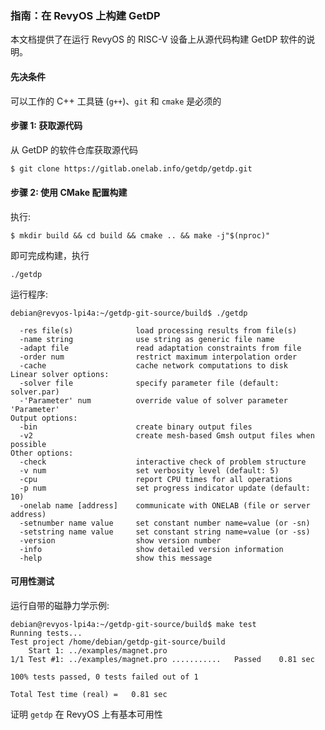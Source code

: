 ### **指南：在 RevyOS 上构建 GetDP**

本文档提供了在运行 RevyOS 的 RISC-V 设备上从源代码构建 GetDP 软件的说明。

#### 先决条件

可以工作的 C++ 工具链 (`g++`)、`git` 和 `cmake` 是必须的

#### 步骤 1: 获取源代码

从 GetDP 的软件仓库获取源代码

```bash
$ git clone https://gitlab.onelab.info/getdp/getdp.git
```

#### 步骤 2: 使用 CMake 配置构建

执行:

```
$ mkdir build && cd build && cmake .. && make -j"$(nproc)"
```

即可完成构建，执行

```
./getdp
```

运行程序:

```
debian@revyos-lpi4a:~/getdp-git-source/build$ ./getdp

  -res file(s)              load processing results from file(s)
  -name string              use string as generic file name
  -adapt file               read adaptation constraints from file
  -order num                restrict maximum interpolation order
  -cache                    cache network computations to disk
Linear solver options:
  -solver file              specify parameter file (default: solver.par)
  -'Parameter' num          override value of solver parameter 'Parameter'
Output options:
  -bin                      create binary output files
  -v2                       create mesh-based Gmsh output files when possible
Other options:
  -check                    interactive check of problem structure
  -v num                    set verbosity level (default: 5)
  -cpu                      report CPU times for all operations
  -p num                    set progress indicator update (default: 10)
  -onelab name [address]    communicate with ONELAB (file or server address)
  -setnumber name value     set constant number name=value (or -sn)
  -setstring name value     set constant string name=value (or -ss)
  -version                  show version number
  -info                     show detailed version information
  -help                     show this message
```

#### 可用性测试

运行自带的磁静力学示例:

```
debian@revyos-lpi4a:~/getdp-git-source/build$ make test
Running tests...
Test project /home/debian/getdp-git-source/build
    Start 1: ../examples/magnet.pro
1/1 Test #1: ../examples/magnet.pro ...........   Passed    0.81 sec

100% tests passed, 0 tests failed out of 1

Total Test time (real) =   0.81 sec
```

证明 `getdp` 在 RevyOS 上有基本可用性
